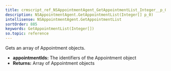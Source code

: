 ```yaml
---
title: crmscript_ref_NSAppointmentAgent_GetAppointmentList_Integer__p_0
description: NSAppointmentAgent.GetAppointmentList(Integer[] p_0)
intellisense: NSAppointmentAgent.GetAppointmentList
sortOrder: 885
keywords: GetAppointmentList(Integer[])
so.topic: reference
---
```



Gets an array of Appointment objects.



* **appointmentIds:** The identifiers of the Appointment object
* **Returns:** Array of Appointment objects


